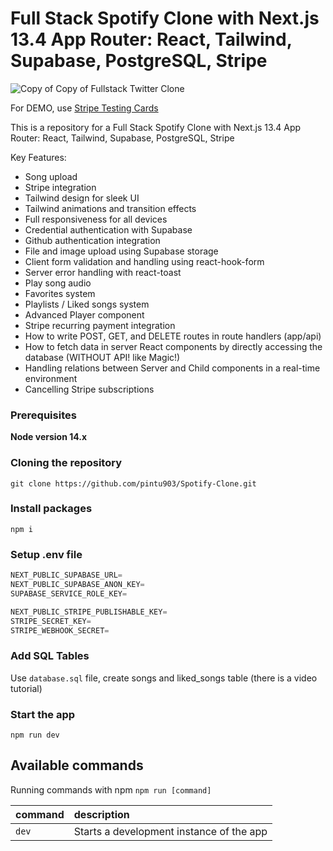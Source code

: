 # Full Stack Spotify Clone with Next.js 13.4 App Router: React, Tailwind, Supabase, PostgreSQL, Stripe

![Copy of Copy of Fullstack Twitter Clone](https://github.com/AntonioErdeljac/next13-spotify/assets/23248726/2722c7bd-2d8f-44a9-97b9-f2711a8d8b64)

For DEMO, use [Stripe Testing Cards](https://stripe.com/docs/testing)

This is a repository for a Full Stack Spotify Clone with Next.js 13.4 App Router: React, Tailwind, Supabase, PostgreSQL, Stripe

Key Features:

- Song upload
- Stripe integration
- Tailwind design for sleek UI
- Tailwind animations and transition effects
- Full responsiveness for all devices
- Credential authentication with Supabase
- Github authentication integration
- File and image upload using Supabase storage
- Client form validation and handling using react-hook-form
- Server error handling with react-toast
- Play song audio
- Favorites system
- Playlists / Liked songs system
- Advanced Player component
- Stripe recurring payment integration
- How to write POST, GET, and DELETE routes in route handlers (app/api)
- How to fetch data in server React components by directly accessing the database (WITHOUT API! like Magic!)
- Handling relations between Server and Child components in a real-time environment
- Cancelling Stripe subscriptions

### Prerequisites

**Node version 14.x**

### Cloning the repository

```shell
git clone https://github.com/pintu903/Spotify-Clone.git
```

### Install packages

```shell
npm i
```

### Setup .env file


```js
NEXT_PUBLIC_SUPABASE_URL=
NEXT_PUBLIC_SUPABASE_ANON_KEY=
SUPABASE_SERVICE_ROLE_KEY=

NEXT_PUBLIC_STRIPE_PUBLISHABLE_KEY=
STRIPE_SECRET_KEY=
STRIPE_WEBHOOK_SECRET=
```

### Add SQL Tables
Use `database.sql` file, create songs and liked_songs table (there is a video tutorial)

### Start the app

```shell
npm run dev
```

## Available commands

Running commands with npm `npm run [command]`

| command         | description                              |
| :-------------- | :--------------------------------------- |
| `dev`           | Starts a development instance of the app |
